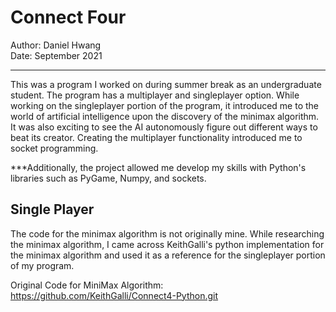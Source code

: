 # Connect Four
Author: Daniel Hwang  
Date: September 2021

---

This was a program I worked on during summer break as an undergraduate student. The program has a multiplayer and singleplayer option. While working on the singleplayer portion of the program, it introduced me to the world of artificial intelligence upon the discovery of the minimax algorithm. It was also exciting to see the AI autonomously figure out different ways to beat its creator. Creating the multiplayer functionality introduced me to socket programming.

***Additionally, the project allowed me develop my skills with Python's libraries such as PyGame, Numpy, and sockets.

## Single Player
The code for the minimax algorithm is not originally mine. While researching the minimax algorithm, I came across KeithGalli's python implementation for the minimax algorithm and used it as a reference for the singleplayer portion of my program.

Original Code for MiniMax Algorithm: https://github.com/KeithGalli/Connect4-Python.git

